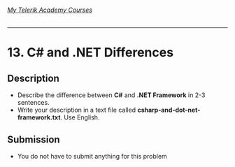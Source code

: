 ###### [My Telerik Academy Courses](https://github.com/nikolovdeyan/TelerikAcademy) 
-------------------------------------

# 13. C# and .NET Differences

## Description
- Describe the difference between **C#** and **.NET Framework** in 2-3 sentences.
- Write your description in a text file called **csharp-and-dot-net-framework.txt**. Use English.

## Submission
- You do not have to submit anything for this problem
